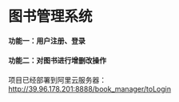 # 图书管理系统

#### 功能一：用户注册、登录

#### 功能二：对图书进行增删改操作

项目已经部署到阿里云服务器：http://39.96.178.201:8888/book_manager/toLogin